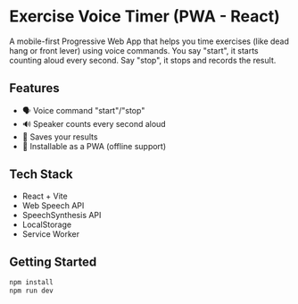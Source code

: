 # Exercise Voice Timer (PWA - React)

A mobile-first Progressive Web App that helps you time exercises (like dead hang or front lever) using voice commands. You say "start", it starts counting aloud every second. Say "stop", it stops and records the result.

## Features

- 🗣️ Voice command "start"/"stop"
- 🔊 Speaker counts every second aloud
- 📝 Saves your results
- 📱 Installable as a PWA (offline support)

## Tech Stack

- React + Vite
- Web Speech API
- SpeechSynthesis API
- LocalStorage
- Service Worker

## Getting Started

```bash
npm install
npm run dev
```

